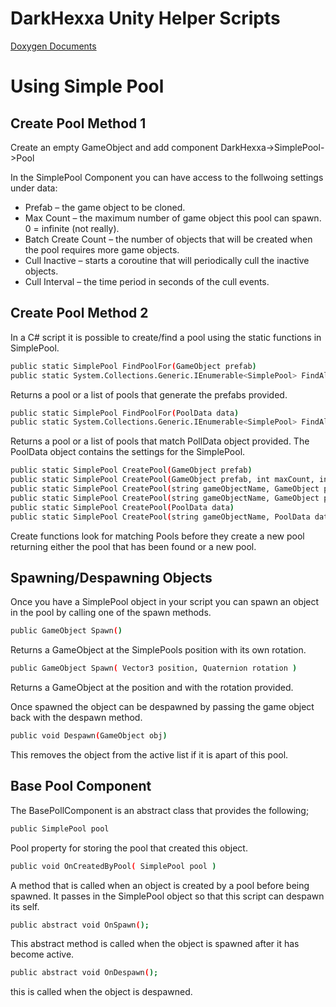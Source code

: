 DarkHexxa Unity Helper Scripts
============

[Doxygen Documents](http://darkhexxa.github.io/darkhexxa_UnityHelpers/doc/html/index.html)

Using Simple Pool
=========
Create Pool Method 1
--------
Create an empty GameObject and add component DarkHexxa->SimplePool->Pool

In the SimplePool Component you can have access to the follwoing settings under data:
  - Prefab – the game object to be cloned.
  - Max Count – the maximum number of game object this pool can spawn. 0 = infinite (not really).
  - Batch Create Count – the number of objects that will be created when the pool requires more game objects.
  - Cull Inactive – starts a coroutine that will periodically cull the inactive objects.
  - Cull Interval – the time period in seconds of the cull events.

Create Pool Method 2
-----------
In a C# script it is possible to create/find a pool using the static functions in SimplePool.

```sh
public static SimplePool FindPoolFor(GameObject prefab)
public static System.Collections.Generic.IEnumerable<SimplePool> FindAllPoolsFor(GameObject prefab)
```
Returns a pool or a list of pools that generate the prefabs provided.

```sh
public static SimplePool FindPoolFor(PoolData data)
public static System.Collections.Generic.IEnumerable<SimplePool> FindAllPoolsFor(PoolData data)
```
Returns a pool or a list of pools that match PollData object provided. The PoolData object contains the settings for the SimplePool.
```sh
public static SimplePool CreatePool(GameObject prefab)
public static SimplePool CreatePool(GameObject prefab, int maxCount, int batchCreateCount, bool cullInactive, float cullInterval)
public static SimplePool CreatePool(string gameObjectName, GameObject prefab)
public static SimplePool CreatePool(string gameObjectName, GameObject prefab, int maxCount, int batchCreateCount, bool cullInactive, float cullInterval)
public static SimplePool CreatePool(PoolData data)
public static SimplePool CreatePool(string gameObjectName, PoolData data)       
```
Create functions look for matching Pools before they create a new pool returning either the pool that has been found or a new pool.

Spawning/Despawning Objects
--------------
Once you have a SimplePool object in your script you can spawn an object in the pool by calling one of the spawn methods.
```sh
public GameObject Spawn()
```
Returns a GameObject at the SimplePools position with its own rotation.
```sh
public GameObject Spawn( Vector3 position, Quaternion rotation )
```
Returns a GameObject at the position and with the rotation provided.

Once spawned the object can be despawned by passing the game object back with the despawn method.
```sh
public void Despawn(GameObject obj)
```
This removes the object from the active list if it is apart of this pool.

Base Pool Component
-------------------
The BasePollComponent is an abstract class that provides the following;
```sh
public SimplePool pool
```
Pool property for storing the pool that created this object.
```sh
public void OnCreatedByPool( SimplePool pool )
```
A method that is called when an object is created by a pool before being spawned. It passes in the SimplePool object so that this script can despawn its self.
```sh
public abstract void OnSpawn();
```
This abstract method is called when the object is spawned after it has become active.
```sh
public abstract void OnDespawn();
```
this is called when the object is despawned.
